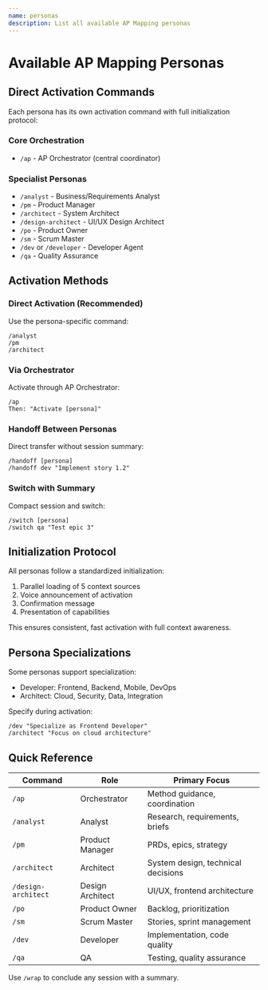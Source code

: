 ```yaml
---
name: personas
description: List all available AP Mapping personas
---
```


# Available AP Mapping Personas

## Direct Activation Commands

Each persona has its own activation command with full initialization protocol:

### Core Orchestration
- `/ap` - AP Orchestrator (central coordinator)

### Specialist Personas
- `/analyst` - Business/Requirements Analyst
- `/pm` - Product Manager
- `/architect` - System Architect
- `/design-architect` - UI/UX Design Architect
- `/po` - Product Owner
- `/sm` - Scrum Master
- `/dev` or `/developer` - Developer Agent
- `/qa` - Quality Assurance

## Activation Methods

### Direct Activation (Recommended)
Use the persona-specific command:
```
/analyst
/pm
/architect
```

### Via Orchestrator
Activate through AP Orchestrator:
```
/ap
Then: "Activate [persona]"
```

### Handoff Between Personas
Direct transfer without session summary:
```
/handoff [persona]
/handoff dev "Implement story 1.2"
```

### Switch with Summary
Compact session and switch:
```
/switch [persona]
/switch qa "Test epic 3"
```

## Initialization Protocol

All personas follow a standardized initialization:
1. Parallel loading of 5 context sources
2. Voice announcement of activation
3. Confirmation message
4. Presentation of capabilities

This ensures consistent, fast activation with full context awareness.

## Persona Specializations

Some personas support specialization:
- Developer: Frontend, Backend, Mobile, DevOps
- Architect: Cloud, Security, Data, Integration

Specify during activation:
```
/dev "Specialize as Frontend Developer"
/architect "Focus on cloud architecture"
```

## Quick Reference

| Command | Role | Primary Focus |
|---------|------|---------------|
| `/ap` | Orchestrator | Method guidance, coordination |
| `/analyst` | Analyst | Research, requirements, briefs |
| `/pm` | Product Manager | PRDs, epics, strategy |
| `/architect` | Architect | System design, technical decisions |
| `/design-architect` | Design Architect | UI/UX, frontend architecture |
| `/po` | Product Owner | Backlog, prioritization |
| `/sm` | Scrum Master | Stories, sprint management |
| `/dev` | Developer | Implementation, code quality |
| `/qa` | QA | Testing, quality assurance |

Use `/wrap` to conclude any session with a summary.